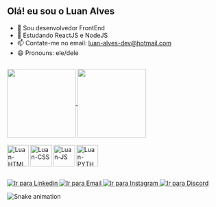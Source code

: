 <h2>Olá! eu sou o Luan Alves</h2>


- 🔭 Sou desenvolvedor FrontEnd 
- 🌱 Estudando ReactJS e NodeJS
- 📫 Contate-me no email: luan-alves-dev@hotmail.com
- 😄 Pronouns: ele/dele


##


<div>
  <a href="https://github.com/Luaan-Alves/github-readme-stats">
    <img height=160 align="center" src="https://github-readme-stats.vercel.app/api?username=Luaan-Alves&theme=gotham" />
  </a>
  <a href="https://github.com/Luaan-Alves/convoychat">
    <img height=160 align="center" src="https://github-readme-stats.vercel.app/api/top-langs?username=Luaan-Alves&layout=compact&langs_count=8&card_width=320&theme=gotham" />
  </a>
</div>

<div style="dispaly: inline_block" ><br>
  <img align="center" style="width: 50px" alt="Luan-HTML" src="https://cdn.jsdelivr.net/gh/devicons/devicon@latest/icons/html5/html5-original.svg" />
  <img align="center" style="width: 50px" alt="Luan-CSS" src="https://cdn.jsdelivr.net/gh/devicons/devicon@latest/icons/css3/css3-original.svg" />
  <img align="center" style="width: 50px" alt="Luan-JS" src="https://cdn.jsdelivr.net/gh/devicons/devicon@latest/icons/javascript/javascript-original.svg" />
  <img align="center" style="width: 50px" alt="Luan-PYTHON" src="https://cdn.jsdelivr.net/gh/devicons/devicon@latest/icons/python/python-original.svg" />
</div>

##

<div>
  <a href="https://www.linkedin.com/in/luan-alves-pereira-a86118268/" target="_blank">
  <img alt="Ir para Linkedin" src="https://img.shields.io/badge/LinkedIn-0077B5?style=for-the-badge&logo=linkedin&logoColor=white">
  </a>
  <a href="mailto:luan-alves-dev@hotmail.com" target="_blank">
  <img alt="Ir para Email" src="https://img.shields.io/badge/Microsoft_Outlook-0078D4?style=for-the-badge&logo=microsoft-outlook&logoColor=white">
  </a>
  <a href="https://www.instagram.com/lluan_alves/" target="_blank">
  <img alt="Ir para Instagram" src="https://img.shields.io/badge/Instagram-E4405F?style=for-the-badge&logo=instagram&logoColor=white">
  </a>
  <a href="https://img.shields.io/badge/Discord-7289DA?style=for-the-badge&logo=discord&logoColor=white" target="_blank">
  <img alt="Ir para Discord" src="https://img.shields.io/badge/Discord-7289DA?style=for-the-badge&logo=discord&logoColor=white">
  </a>
</div>


![Snake animation](https://github.com/Luaan-Alves/Luaan-Alves/blob/output/github-contribution-grid-snake-dark.svg)
